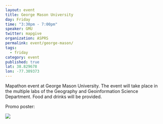 ```yaml
---
layout: event
title: George Mason University
day: Friday
time: "3:30pm - 7:00pm"
speaker: GMU
twitter: mapgive
organization: ASPRS
permalink: event/george-mason/
tags: 
  - friday
category: event
published: true
lat: 38.829678
lon: -77.309373
---
```


Mapathon event at George Mason University. The event will take place in the multiple labs of the Geography and Geoinformation Science Department. Food and drinks will be provided.

Promo poster: 

<img src="{{site.baseurl}}/img/post-images/GIS-Day-2014-poster-landscape.jpg" />


 

